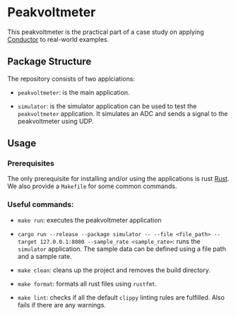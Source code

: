 # Peakvoltmeter

This peakvoltmeter is the practical part of a case study on applying [Conductor](https://github.com/conductor-dev/conductor) to real-world examples.

## Package Structure

The repository consists of two applciations:

- `peakvoltmeter`: is the main application.

- `simulator`: is the simulator application can be used to test the `peakvoltmeter` application. It simulates an ADC and sends a signal to the peakvoltmeter using UDP.

## Usage

### Prerequisites

The only prerequisite for installing and/or using the applications is rust [Rust](https://www.rust-lang.org/tools/install). We also provide a `Makefile` for some common commands.

### Useful commands:

- `make run`: executes the peakvoltmeter application

- `cargo run --release --package simulator -- --file <file_path> --target 127.0.0.1:8080 --sample_rate <sample_rate>`: runs the `simulator` application. The sample data can be defined using a file path and a sample rate.

- `make clean`: cleans up the project and removes the build directory.

- `make format`: formats all rust files using `rustfmt`.

- `make lint`: checks if all the default `clippy` linting rules are fulfilled. Also fails if there are any warnings.
